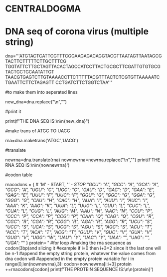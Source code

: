 # CENTRALDOGMA
# DNA seq of corona virus (multiple string)
dna='''ATGTACTCATTCGTTTCGGAAGAGACAGGTACGTTAATAGTTAATAGCGTACTTCTTTTTCTTGCTTTCG
TGGTATTCTTGCTAGTTACACTAGCCATCCTTACTGCGCTTCGATTGTGTGCGTACTGCTGCAATATTGT
TAACGTGAGTCTTGTAAAACCTTCTTTTTACGTTTACTCTCGTGTTAAAAATCTGAATTCTTCTAGAGTT
CCTGATCTTCTGGTCTAA'''

#to make them into seperated lines

new_dna=dna.replace("\n","")

#print it

print(f"THE DNA SEQ IS:\n\n{new_dna}")

#make trans of ATGC TO UACG

rna=dna.maketrans('ATGC','UACG')

#translate

newrna=dna.translate(rna)
nownewrna=newrna.replace("\n","")
print(f'THE RNA SEQ IS:\n\n{nownewrna}')

#codon table

rnacodons = {
    # 'M' - START, '*' - STOP
    "GCU": "A", "GCC": "A", "GCA": "A", "GCG": "A",
    "UGU": "C", "UGC": "C",
    "GAU": "D", "GAC": "D",
    "GAA": "E", "GAG": "E",
    "UUU": "F", "UUC": "F",
    "GGU": "G", "GGC": "G", "GGA": "G", "GGG": "G",
    "CAU": "H", "CAC": "H",
    "AUA": "I", "AUU": "I", "AUC": "I",
    "AAA": "K", "AAG": "K",
    "UUA": "L", "UUG": "L", "CUU": "L", "CUC": "L", "CUA": "L", "CUG": "L",
    "AUG": "M",
    "AAU": "N", "AAC": "N",
    "CCU": "P", "CCC": "P", "CCA": "P", "CCG": "P",
    "CAA": "Q", "CAG": "Q",
    "CGU": "R", "CGC": "R", "CGA": "R", "CGG": "R", "AGA": "R", "AGG": "R",
    "UCU": "S", "UCC": "S", "UCA": "S", "UCG": "S", "AGU": "S", "AGC": "S",
    "ACU": "T", "ACC": "T", "ACA": "T", "ACG": "T",
    "GUU": "V", "GUC": "V", "GUA": "V", "GUG": "V",
    "UGG": "W",
    "UAU": "Y", "UAC": "Y",
    "UAA": "*", "UAG": "*", "UGA": "*"
}
protein=''
#for loop
#making the rna sequence as codon(3bp)and slicing it
#example if i=0 then i+3=2 since it the last one will be n-1
#append the empty string protein, whatever the value comes from dna codon will 
#appended in the empty protein variable
for i in range(0,len(nownewrna),3):
  codon=nownewrna[i:i+3]
  protein +=rnacodons[codon]
print(f'THE PROTEIN SEQUENCE IS:\n\n{protein}')
